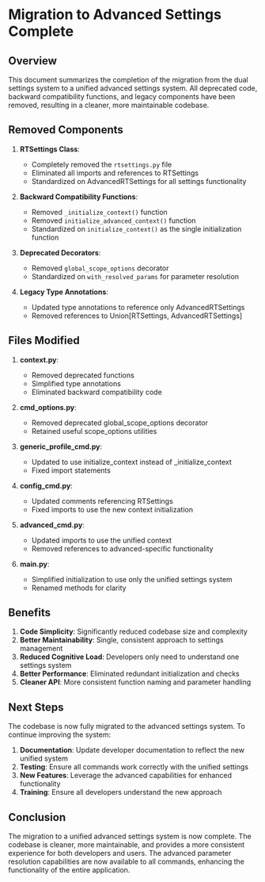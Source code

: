 # Migration to Advanced Settings Complete

## Overview

This document summarizes the completion of the migration from the dual settings system to a unified advanced settings system. All deprecated code, backward compatibility functions, and legacy components have been removed, resulting in a cleaner, more maintainable codebase.

## Removed Components

1. **RTSettings Class**:
   - Completely removed the `rtsettings.py` file
   - Eliminated all imports and references to RTSettings
   - Standardized on AdvancedRTSettings for all settings functionality

2. **Backward Compatibility Functions**:
   - Removed `_initialize_context()` function
   - Removed `initialize_advanced_context()` function
   - Standardized on `initialize_context()` as the single initialization function

3. **Deprecated Decorators**:
   - Removed `global_scope_options` decorator
   - Standardized on `with_resolved_params` for parameter resolution

4. **Legacy Type Annotations**:
   - Updated type annotations to reference only AdvancedRTSettings
   - Removed references to Union[RTSettings, AdvancedRTSettings]

## Files Modified

1. **context.py**:
   - Removed deprecated functions
   - Simplified type annotations
   - Eliminated backward compatibility code

2. **cmd_options.py**:
   - Removed deprecated global_scope_options decorator
   - Retained useful scope_options utilities

3. **generic_profile_cmd.py**:
   - Updated to use initialize_context instead of _initialize_context
   - Fixed import statements

4. **config_cmd.py**:
   - Updated comments referencing RTSettings
   - Fixed imports to use the new context initialization

5. **advanced_cmd.py**:
   - Updated imports to use the unified context
   - Removed references to advanced-specific functionality

6. **main.py**:
   - Simplified initialization to use only the unified settings system
   - Renamed methods for clarity

## Benefits

1. **Code Simplicity**: Significantly reduced codebase size and complexity
2. **Better Maintainability**: Single, consistent approach to settings management
3. **Reduced Cognitive Load**: Developers only need to understand one settings system
4. **Better Performance**: Eliminated redundant initialization and checks
5. **Cleaner API**: More consistent function naming and parameter handling

## Next Steps

The codebase is now fully migrated to the advanced settings system. To continue improving the system:

1. **Documentation**: Update developer documentation to reflect the new unified system
2. **Testing**: Ensure all commands work correctly with the unified settings
3. **New Features**: Leverage the advanced capabilities for enhanced functionality
4. **Training**: Ensure all developers understand the new approach

## Conclusion

The migration to a unified advanced settings system is now complete. The codebase is cleaner, more maintainable, and provides a more consistent experience for both developers and users. The advanced parameter resolution capabilities are now available to all commands, enhancing the functionality of the entire application.